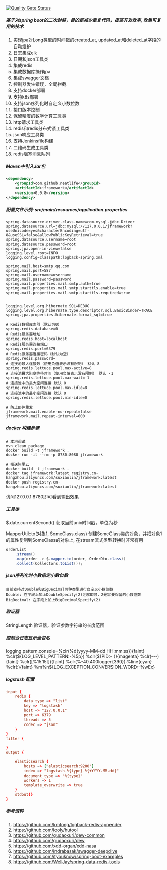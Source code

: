 
[![Quality Gate Status](https://sonarcloud.io/api/project_badges/measure?project=neatlife_jframework&metric=alert_status)](https://sonarcloud.io/dashboard?id=neatlife_jframework)

##### 基于对spring boot的二次封装，目的是减少重复代码，提高开发效率, 收集可复用的技术

1. 实现jpa对Long类型的时间戳的created_at, updated_at和deleted_at字段的自动维护
2. 日志集成elk
3. 日期和json工具类
4. 集成redis
5. 集成数据库操作jpa
6. 集成swagger文档
7. 控制器发生错误，全局拦截
8. 支持docker部署
9. 支持k8s部署
10. 支持json序列化时自定义小数位数
11. 接口版本控制
12. 保留精度的数学计算工具类
13. http请求工具类
14. redis和redis分布式锁工具类
15. json响应工具类
16. 支持Jenkinsfile构建
17. 二维码生成工具类
18. redis阻塞消息队列

##### Maven中引入Jar包

```xml
<dependency>
    <groupId>com.github.neatlife</groupId>
    <artifactId>jframework</artifactId>
    <version>0.0.8</version>
</dependency>
```

##### 配置文件示例: src/main/resources/application.properties

```properties
spring.datasource.driver-class-name=com.mysql.jdbc.Driver
spring.datasource.url=jdbc:mysql://127.0.0.1/jframework?useUnicode=yes&characterEncoding=utf-8&useSSL=false&allowPublicKeyRetrieval=true
spring.datasource.username=root
spring.datasource.password=root
spring.jpa.open-in-view=false
logging.level.root=INFO
logging.config=classpath:logback-spring.xml

spring.mail.host=smtp.qq.com
spring.mail.port=587
spring.mail.username=username
spring.mail.password=password
spring.mail.properties.mail.smtp.auth=true
spring.mail.properties.mail.smtp.starttls.enable=true
spring.mail.properties.mail.smtp.starttls.required=true


logging.level.org.hibernate.SQL=DEBUG
logging.level.org.hibernate.type.descriptor.sql.BasicBinder=TRACE
spring.jpa.properties.hibernate.format_sql=true

# Redis数据库索引（默认为0）
spring.redis.database=0
# Redis服务器地址
spring.redis.host=localhost
# Redis服务器连接端口
spring.redis.port=6379
# Redis服务器连接密码（默认为空）
spring.redis.password=
# 连接池最大连接数（使用负值表示没有限制） 默认 8
spring.redis.lettuce.pool.max-active=8
# 连接池最大阻塞等待时间（使用负值表示没有限制） 默认 -1
spring.redis.lettuce.pool.max-wait=-1
# 连接池中的最大空闲连接 默认 8
spring.redis.lettuce.pool.max-idle=8
# 连接池中的最小空闲连接 默认 0
spring.redis.lettuce.pool.min-idle=0

# 防止邮件重发
jframework.mail.enable-no-repeat=false
jframework.mail.repeat-interval=600
```

##### docker 构建步骤
```shell
# 本地调试
mvn clean package
docker build -t jframework .
docker run -it --rm -p 8780:8080 jframework

# 推送阿里云
docker build -t jframework .
docker tag jframework:latest registry.cn-hangzhou.aliyuncs.com/suxiaolin/jframework:latest
docker push registry.cn-hangzhou.aliyuncs.com/suxiaolin/jframework:latest
```

访问127.0.0.1:8780即可看到输出效果

##### 工具类

$.date.currentSecond() 获取当前unix时间戳，单位为秒

MapperUtil::to(对象1, SomeClass.class) 创建SomeClass类的对象，并把对象1的属性复制到SomeClass的对象上, 在stream流式类型转换时非常有用
```java
orderList
    .stream()
    .map(order -> $.mapper.to(order, OrderDto.class))
    .collect(Collectors.toList());
```

##### json序列化时小数指定小数位数
```
目前支持对Double和BigDecimal两种类型进行自定义小数位数
Double: 在字段上加上DoubleSpecify(2)注解即可，2是需要保留的小数位数
BigDecimal: 在字段上加上BigDecimalSpecify(2)
```

##### 验证器

StringLength 验证器，验证参数字符串的长度范围

##### 控制台日志显示全包名

logging.pattern.console=%clr(%d{yyyy-MM-dd HH:mm:ss}){faint} %clr(${LOG_LEVEL_PATTERN:-%5p}) %clr(${PID:- }){magenta} %clr(---){faint} %clr([%15.15t]){faint} %clr(%-40.400logger{390}):%line{cyan} %clr(:){faint} %m%n${LOG_EXCEPTION_CONVERSION_WORD:-%wEx}

##### logstash 配置
```conf
input {
    redis {
        data_type => "list"
        key => "logstash"
        host => "127.0.0.1"
        port => 6379
        threads => 5
        codec => "json"
    }
}
filter {

}
output {

    elasticsearch {
        hosts => ["elasticsearch:9200"]
        index => "logstash-%{type}-%{+YYYY.MM.dd}"
        document_type => "%{type}"
        workers => 1
        template_overwrite => true
    }
    stdout{}
}
```

##### 参考资料

1. https://github.com/kmtong/logback-redis-appender
2. https://github.com/looly/hutool
3. https://github.com/gudaoxuri/dew-common
4. https://github.com/gudaoxuri/dew
5. https://github.com/xdd-organ/xdd-nasa
6. https://github.com/indrabasak/swagger-deepdive
7. https://github.com/ityouknow/spring-boot-examples
8. https://github.com/WellJay/spring-data-redis-tools
